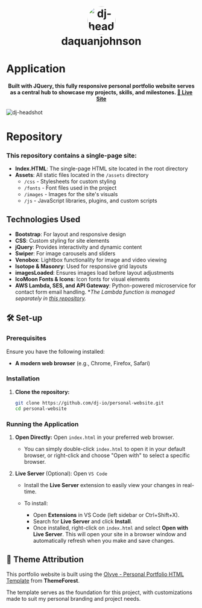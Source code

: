 <h1 align="center"> 
<img style="border-radius:50%" src="./assets/images/daquanjohnson-nft-headshot.jpeg" width="75" height="75" alt="dj-headshot" /> 
</br> daquanjohnson
</h1>

# Application
<h4 align="center">
Built with JQuery, this fully responsive personal portfolio website serves as a central hub to showcase my projects, skills, and milestones.
<a href="https://daquanjohnson.me" target="_blank" rel="noreferrer"> 🍾 Live Site</a>
<!-- This first iteration of <a href="https://daquanjohnson.me">daquanjohnson.me</a> built with jquery and bootstrap.  -->
</h4>

<img  src="./assets/images/dj-me.png" alt="dj-headshot" /> 

# Repository
### This repository contains a single-page site:
- **Index.HTML**: The single-page HTML site located in the root directory
- **Assets**: All static files located in the `/assets` directory
  - `/css` - Stylesheets for custom styling
  - `/fonts` - Font files used in the project
  - `/images` - Images for the site's visuals
  - `/js` - JavaScript libraries, plugins, and custom scripts

## Technologies Used
- **Bootstrap**: For layout and responsive design
- **CSS**: Custom styling for site elements
- **jQuery**: Provides interactivity and dynamic content
- **Swiper**: For image carousels and sliders
- **Venobox**: Lightbox functionality for image and video viewing
- **Isotope & Masonry**: Used for responsive grid layouts
- **imagesLoaded**: Ensures images load before layout adjustments
- **IcoMoon Fonts & Icons**: Icon fonts for visual elements
- **AWS Lambda, SES, and API Gateway**: Python-powered  microservice for contact form email handling. **The Lambda function is managed separately in [this repository](https://github.com/dj-io/lambdas).*

## 🛠 Set-up

### Prerequisites

Ensure you have the following installed:

- **A modern web browser** (e.g., Chrome, Firefox, Safari)

### Installation

1. **Clone the repository:**

    ```bash
    git clone https://github.com/dj-io/personal-website.git
    cd personal-website
    ```

### Running the Application

1. **Open Directly:** Open `index.html` in your preferred web browser.
    - You can simply double-click `index.html` to open it in your default browser, or right-click and choose "Open with" to select a specific browser.

2. **Live Server** (Optional): Open `VS Code`

    - Install the **Live Server** extension to easily view your changes in real-time.

    - To install:
      - Open **Extensions** in VS Code (left sidebar   or Ctrl+Shift+X).
      - Search for **Live Server** and click **Install**.
      - Once installed, right-click on `index.html` and select **Open with Live Server**. This will open your site in a browser window and automatically refresh when you make and save changes.

## 🎨 Theme Attribution

This portfolio website is built using the [Olyve - Personal Portfolio HTML Template](https://themeforest.net/item/olyve-personal-portfolio-html-template/55046741?_ga=2.119386060.490075603.1736248144-940277601.1736248144&_gac=1.221789802.1736248144.Cj0KCQiAvvO7BhC-ARIsAGFyToVPymBzsjlDHk0Rd5F6Ya1EcX6_Xrotyb5n2GohazIr13EecAEn6YwaAiPrEALw_wcB) from **ThemeForest**. 

The template serves as the foundation for this project, with customizations made to suit my personal branding and project needs.
